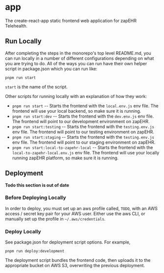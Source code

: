 # app

The create-react-app static frontend web application for zapEHR Telehealth.

## Run Locally

After completing the steps in the monorepo's top level README.md, you can run locally in a number of different configurations depending on what you are trying to do.  All of the ways you can run have their own helper script in package.json which you can run like:

```[bash]
pnpm run start
```

`start` is the name of the script.

Other scripts for running locally with an explanation of how they work:

* `pnpm run start` -- Starts the frontend with the `local.env.js` env file.  The frontend will use your local backend, so make sure it is running.
* `pnpm run start:dev` -- Starts the frontend with the `dev.env.js` env file.  The frontend will point to our development environment on zapEHR.
* `pnpm run start:testing` -- Starts the frontend with the `testing.env.js` env file.  The frontend will point to our testing environment on zapEHR.
* `pnpm run start:staging` -- Starts the frontend with the `testing.env.js` env file.  The frontend will point to our staging environment on zapEHR.
* `pnpm run start:local-to-zapehr-local` -- Starts the frontend with the `local-to-zapehr-local.env.js` env file.  The frontend will use your locally running zapEHR platform, so make sure it is running.

## Deployment

**Todo this section is out of date**

### Before Deploying Locally

In order to deploy, you must set up an aws profile called, `TODO`, with an AWS access / secret key pair for your AWS user.  Either use the aws CLI, or manually set up the profile in `~/.aws/credentials`.

### Deploy Locally

See package.json for deployment script options.  For example,

```[bash]
pnpm run deploy:development
```

The deployment script bundles the frontend code, then uploads it to the appropriate bucket on AWS S3, overwriting the previous deployment.
